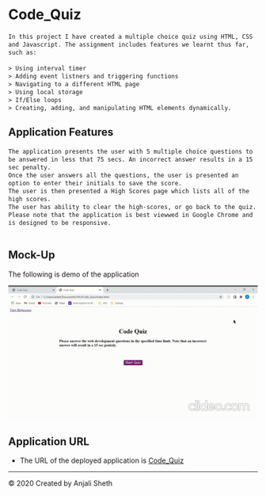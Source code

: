 # Code_Quiz

```
In this project I have created a multiple choice quiz using HTML, CSS and Javascript. The assignment includes features we learnt thus far, such as:

> Using interval timer
> Adding event listners and triggering functions 
> Navigating to a different HTML page
> Using local storage
> If/Else loops
> Creating, adding, and manipulating HTML elements dynamically.

```

## Application Features

```
The application presents the user with 5 multiple choice questions to be answered in less that 75 secs. An incorrect answer results in a 15 sec penalty. 
Once the user answers all the questions, the user is presented an option to enter their initials to save the score. 
The user is then presented a High Scores page which lists all of the high scores.
The user has ability to clear the high-scores, or go back to the quiz. 
Please note that the application is best viewwed in Google Chrome and is designed to be responsive. 


```
## Mock-Up

The following is demo of the application

![Demo](https://github.com/asheth22/Code_Quiz/blob/main/assets/Code_Quiz_demo.gif)


## Application URL

* The URL of the deployed application is [Code_Quiz]( https://asheth22.github.io/Code_Quiz/)

- - -
© 2020 Created by Anjali Sheth